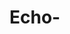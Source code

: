 # Echo-

[](https://blogger.googleusercontent.com/img/b/R29vZ2xl/AVvXsEhGNfQavEiYMs5I_9uJf03gy79HVgHd-dJUV-C7mgOMs6GF5Ll0s55CTORGS-PfiZ72Sc6WJQhbktAPc5Q8CuqTfRx1x4Fju779bSb_gE1F_2hjvnj61OcWDrvoRfInJsB18-SvxVtvTVY/s320/p1.gif)
